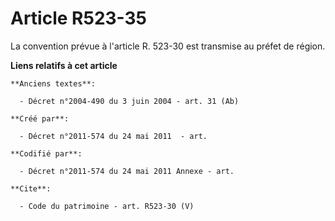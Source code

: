 # Article R523-35

La convention prévue à l'article R. 523-30 est transmise au préfet de région.

**Liens relatifs à cet article**

	**Anciens textes**:

	  - Décret n°2004-490 du 3 juin 2004 - art. 31 (Ab)

	**Créé par**:

	  - Décret n°2011-574 du 24 mai 2011  - art.

	**Codifié par**:

	  - Décret n°2011-574 du 24 mai 2011 Annexe - art.

	**Cite**:

	  - Code du patrimoine - art. R523-30 (V)

